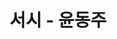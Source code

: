 ---
title:  "서시 - 윤동주"
excerpt: "윤동주 시인의 작품 모음 - 서시"

categories:
  - Programmers
tags:
  - 서시
  - 윤동주
  - 시
  
toc: true
toc_sticky: true

last_modified_at: 2019-04-13T08:06:00-05:00
---